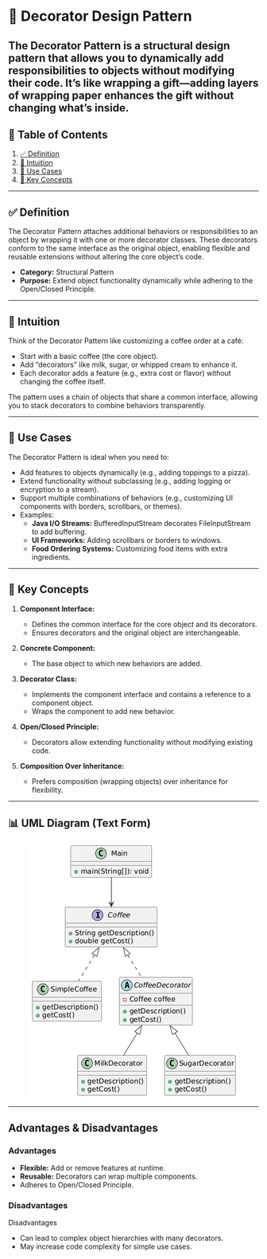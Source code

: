 # 🔄 Decorator Design Pattern

The Decorator Pattern is a structural design pattern that allows you to dynamically add responsibilities to objects
without modifying their code. It’s like wrapping a gift—adding layers of wrapping paper enhances the gift without
changing what’s inside.
---

## 📑 Table of Contents

1. [✅ Definition](#-definition)
2. [🤔 Intuition](#-intuition)
3. [📌 Use Cases](#-use-cases)
4. [🧠 Key Concepts](#-key-concepts)

---

## ✅ Definition

The Decorator Pattern attaches additional behaviors or responsibilities to an object by wrapping it with one or more
decorator classes. These decorators conform to the same interface as the original object, enabling flexible and reusable
extensions without altering the core object’s code.

- **Category:** Structural Pattern
- **Purpose:** Extend object functionality dynamically while adhering to the Open/Closed Principle.

---

## 🤔 Intuition

Think of the Decorator Pattern like customizing a coffee order at a café:

- Start with a basic coffee (the core object).
- Add “decorators” like milk, sugar, or whipped cream to enhance it.
- Each decorator adds a feature (e.g., extra cost or flavor) without changing the coffee itself.

The pattern uses a chain of objects that share a common interface, allowing you to stack decorators to combine
behaviors transparently.

---

## 📌 Use Cases

The Decorator Pattern is ideal when you need to:

* Add features to objects dynamically (e.g., adding toppings to a pizza).
* Extend functionality without subclassing (e.g., adding logging or encryption to a stream).
* Support multiple combinations of behaviors (e.g., customizing UI components with borders, scrollbars, or themes).
* Examples:
    * **Java I/O Streams:** BufferedInputStream decorates FileInputStream to add buffering.
    * **UI Frameworks:** Adding scrollbars or borders to windows.
    * **Food Ordering Systems:** Customizing food items with extra ingredients.

---

## 🧠 Key Concepts

1. **Component Interface:**
    - Defines the common interface for the core object and its decorators.
    - Ensures decorators and the original object are interchangeable.

2. **Concrete Component:**
    - The base object to which new behaviors are added.

3. **Decorator Class:**
    - Implements the component interface and contains a reference to a component object.
    - Wraps the component to add new behavior.

4. **Open/Closed Principle:**
    - Decorators allow extending functionality without modifying existing code.

5. **Composition Over Inheritance:**
    - Prefers composition (wrapping objects) over inheritance for flexibility.

---

## 📊 UML Diagram (Text Form)

<p align="center">
 <img src="../../../diagrams/decorator-uml.png" alt="Decorator UML"/>
</p>

---

## Advantages & Disadvantages

### Advantages

- **Flexible:** Add or remove features at runtime.
- **Reusable:** Decorators can wrap multiple components.
- Adheres to Open/Closed Principle.

### Disadvantages

Disadvantages

- Can lead to complex object hierarchies with many decorators.
- May increase code complexity for simple use cases.